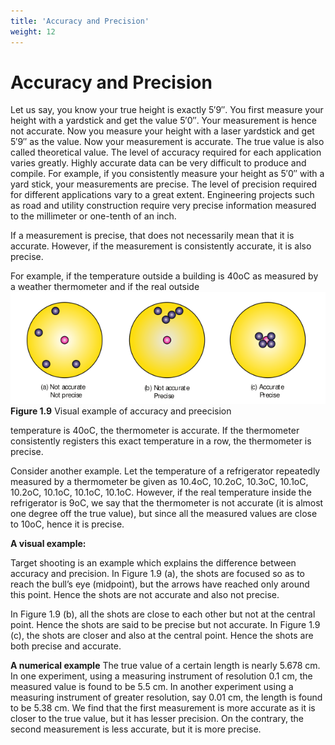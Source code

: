 ```yaml
---
title: 'Accuracy and Precision'
weight: 12
---
```


# Accuracy and Precision

Let us say, you know your true height is exactly 5′9″. You first measure your height with a yardstick and get the value 5′0″. Your measurement is hence not accurate. Now you measure your height with a laser yardstick and get 5′9″ as the value. Now your measurement is accurate. The true value is also called theoretical value. The level of accuracy required for each application varies greatly. Highly accurate data can be very difficult to produce and compile. For example, if you consistently measure your height as 5′0″ with a yard stick, your measurements are precise. The level of precision required for different applications vary to a great extent. Engineering projects such as road and utility construction require very precise information measured to the millimeter or one-tenth of an inch.

If a measurement is precise, that does not necessarily mean that it is accurate. However, if the measurement is consistently accurate, it is also precise.

For example, if the temperature outside a building is 40oC as measured by a weather thermometer and if the real outside
![Alt text](<fig 1.8.png>)
**Figure 1.9** Visual example of accuracy and preecision

temperature is 40oC, the thermometer is accurate. If the thermometer consistently registers this exact temperature in a row, the thermometer is precise.

Consider another example. Let the temperature of a refrigerator repeatedly measured by a thermometer be given as 10.4oC, 10.2oC, 10.3oC, 10.1oC, 10.2oC, 10.1oC, 10.1oC, 10.1oC. However, if the real temperature inside the refrigerator is 9oC, we say that the thermometer is not accurate (it is almost one degree off the true value), but since all the measured values are close to 10oC, hence it is precise.

**A visual example:** 

Target shooting is an example which explains the difference between accuracy and precision. In Figure 1.9 (a), the shots are focused so as to reach the bull’s eye (midpoint), but the arrows have reached only around this point. Hence the shots are not accurate and also not precise.

In Figure 1.9 (b), all the shots are close to each other but not at the central point. Hence the shots are said to be precise but not accurate. In Figure 1.9 (c), the shots are closer and also at the central point. Hence the shots are both precise and accurate.

**A numerical example** 
The true value of a certain length is nearly 5.678 cm. In one experiment, using a measuring instrument of resolution 0.1 cm, the measured value is found to be 5.5 cm. In another experiment using a measuring instrument of greater resolution, say 0.01 cm, the length is found to be 5.38 cm. We find that the first measurement is more accurate as it is closer to the true value, but it has lesser precision. On the contrary, the second measurement is less accurate, but it is more precise.